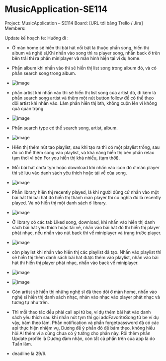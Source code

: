 # MusicApplication-SE114
Project: MusicApplication – SE114 
Board: [URL tới bảng Trello / Jira]  
Members:

Update kế hoạch fe:
Hướng đi :
- Ở màn home sẽ hiển thị bài hát nổi bật là thuộc phần song, hiển thị album và nghệ sĩ.Khi nhấn vào song thì ra player song, nhấn back ở trên bên trái thì ra phần miniplayer và màn hình hiện tại ví dụ home.
  
- Phần album khi nhấn vào thì sẽ hiển thị list song trong album đó, và có phần search song trong album.
- ![image](https://github.com/user-attachments/assets/677a9ff6-323f-483a-96a7-cd0d4d1ae092)

  
- phần artist khi nhấn vào thì sẽ hiển thị list song của artist đó, đi kèm là phần search song artist và thêm một nút button follow để có thể theo dõi artist khi nhấn vào. Làm phần hiển thị bth, không cuộn lên vì không quá quan trọng

-   ![image](https://github.com/user-attachments/assets/b20cfd5a-76d7-462c-bc20-a89c234f6aff)

  
- Phần search type có thể search song, artist, album.
- ![image](https://github.com/user-attachments/assets/a228053e-4211-4359-bf45-3d8a309144ec)

  
- Hiển thị thêm nút tạo playlist, sau khi tạo ra thì có một playlist trống, sau đó có thể thêm song vào playlist, và khả năng hiển thị bên phần relax tạm thời vì bên For you hiển thị khá nhiều, (tạm thời).
  
- Mỗi bài hát chứa tym hoặc download khi nhấn vào icon đó ở màn player thì sẽ lưu vào danh sách yêu thích hoặc tải về của song.
- ![image](https://github.com/user-attachments/assets/ab4c7483-3482-4a35-ace6-9e65b6a038f8)

  
- Phần library hiển thị recently played, là khi người dùng cứ nhấn vào một bài hát thì bài hát đó hiển thị thành màn player thì có nghĩa đó là recently played. Và nó hiển thị một danh sách ở library.
- ![image](https://github.com/user-attachments/assets/12c0b1ed-0356-4f73-828f-70be4000a1d4)

  
- Ở library có các tab Liked song, download, khi nhấn vào hiển thị danh sách bài hát yêu thích hoặc tải về, nhấn vào bài hát đó thì hiển thị player phát nhạc, nếu nhấn vào nút back thì về miniplayer và trạng trước player.
- ![image](https://github.com/user-attachments/assets/2c12d545-3339-401d-bb6a-b2b3643ca09d)

  
- còn playlist khi nhấn vào hiển thị các playlist đã tạo. Nhấn vào playlist thì sẽ hiển thị thêm danh sách bài hát được thêm vào playlist, nhấn vào bài hát thì hiển thị player phát nhạc, nhấn vào back về miniplayer.
- ![image](https://github.com/user-attachments/assets/f7552842-21e2-4f08-8b2f-81c0057c029a)
- ![image](https://github.com/user-attachments/assets/07ac1261-4855-4dbb-b8b5-a11437b53766)

- Còn artist sẽ hiển thị những nghệ sĩ đã theo dõi ở màn home, nhấn vào nghệ sĩ hiển thị danh sách nhạc, nhán vào nhạc vào player phát nhạc và tương tự như trên.

- Thì mỗi thao tác đều phải call api từ be, ví dụ thêm bài hát vào danh sách yêu thích sau khi nhấn nút tym thì gọi addFavoriteSong từ be ví dụ vậy, bám theo làm. Phần notification và phần forgetpassword đã có các api thực hiện nhiệm vụ, Dương để ý phần đó để bám theo. không hiểu hỏi AI thêm vì a cũng chưa có ý tưởng cho phần này. Rồi thêm phần Update profile là Dương đảm nhận, còn tất cả phần trên của app là do Tuấn làm.

- deadline là 29/6.

